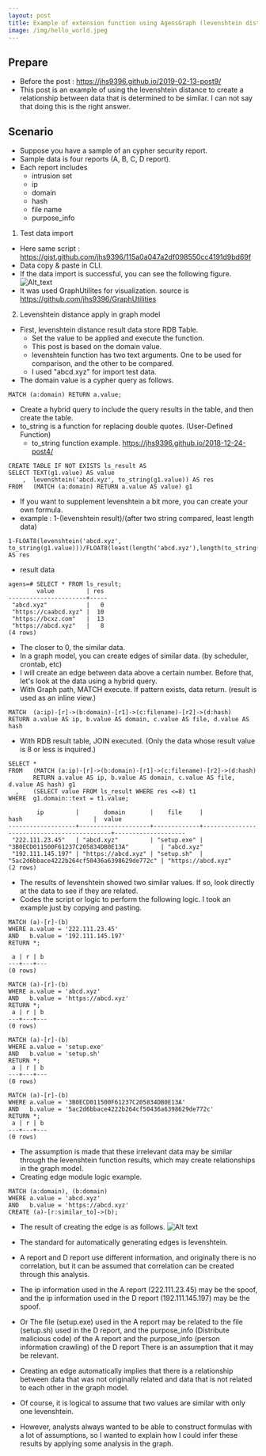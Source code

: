 ```yaml
---
layout: post
title: Example of extension function using AgensGraph (levenshtein distance) 2 to 2
image: /img/hello_world.jpeg
---
```


## Prepare
- Before the post : <https://jhs9396.github.io/2019-02-13-post9/>
- This post is an example of using the levenshtein distance to create a relationship between data that is determined to be similar. I can not say that doing this is the right answer.

## Scenario
- Suppose you have a sample of an cypher security report.
- Sample data is four reports (A, B, C, D report). 
- Each report includes 
    - intrusion set
    - ip
    - domain
    - hash
    - file name
    - purpose_info

1) Test data import
- Here same script : <https://gist.github.com/jhs9396/115a0a047a2df098550cc4191d9bd69f>
- Data copy & paste in CLI.
- If the data import is successful, you can see the following figure.
![Alt_text](https://github.com/jhs9396/jhs9396.github.io/blob/master/img/graph_widget_1.png?raw=true)
- It was used GraphUtilites for visualization. source is <https://github.com/jhs9396/GraphUtilities>

2) Levenshtein distance apply in graph model
- First, levenshtein distance result data store RDB Table.
    - Set the value to be applied and execute the function.
    - This post is based on the domain value.
    - levenshtein function has two text arguments. One to be used for comparison, and the other to be compared.
    - I used "abcd.xyz" for import test data.
- The domain value is a cypher query as follows.
````
MATCH (a:domain) RETURN a.value;
````
- Create a hybrid query to include the query results in the table, and then create the table.
- to_string is a function for replacing double quotes. (User-Defined Function)
    - to_string function example. <https://jhs9396.github.io/2018-12-24-post4/>
````
CREATE TABLE IF NOT EXISTS ls_result AS
SELECT TEXT(g1.value) AS value
    ,  levenshtein('abcd.xyz', to_string(g1.value)) AS res
FROM   (MATCH (a:domain) RETURN a.value AS value) g1
````
- If you want to supplement levenshtein a bit more, you can create your own formula.
- example : 1-(levenshtein result)/(after two string compared, least length data)
````
1-FLOAT8(levenshtein('abcd.xyz', to_string(g1.value)))/FLOAT8(least(length('abcd.xyz'),length(to_string(g1.value)))) AS res
````

- result data 
````
agens=# SELECT * FROM ls_result;
        value         | res
----------------------+-----
 "abcd.xyz"           |   0
 "https://caabcd.xyz" |  10
 "https://bcxz.com"   |  13
 "https://abcd.xyz"   |   8
(4 rows)
````
- The closer to 0, the similar data.
- In a graph model, you can create edges of similar data. (by scheduler, crontab, etc)
- I will create an edge between data above a certain number. Before that, let's look at the data using a hybrid query.
- With Graph path, MATCH execute. If pattern exists, data return. (result is used as an inline view.)
````
MATCH  (a:ip)-[r]->(b:domain)-[r1]->(c:filename)-[r2]->(d:hash)
RETURN a.value AS ip, b.value AS domain, c.value AS file, d.value AS hash
````
- With RDB result table, JOIN executed. (Only the data whose result value is 8 or less is inquired.)
````
SELECT * 
FROM   (MATCH (a:ip)-[r]->(b:domain)-[r1]->(c:filename)-[r2]->(d:hash)
       RETURN a.value AS ip, b.value AS domain, c.value AS file, d.value AS hash) g1
  ,    (SELECT value FROM ls_result WHERE res <=8) t1 
WHERE  g1.domain::text = t1.value;

        ip         |       domain       |    file     |                    hash                    |  value
-------------------+--------------------+-------------+--------------------------------------------+--------------------
 "222.111.23.45"   | "abcd.xyz"         | "setup.exe" | "3B0ECD011500F61237C205834DB0E13A"         | "abcd.xyz"
 "192.111.145.197" | "https://abcd.xyz" | "setup.sh"  | "5ac2d6bbace4222b264cf50436a6398629de772c" | "https://abcd.xyz"
(2 rows)
````

- The results of levenshtein showed two similar values. If so, look directly at the data to see if they are related. 
- Codes the script or logic to perform the following logic. I took an example just by copying and pasting.
````
MATCH (a)-[r]-(b)
WHERE a.value = '222.111.23.45'
AND   b.value = '192.111.145.197'
RETURN *;

 a | r | b
---+---+---
(0 rows)

MATCH (a)-[r]-(b)
WHERE a.value = 'abcd.xyz'
AND   b.value = 'https://abcd.xyz'
RETURN *;
 a | r | b
---+---+---
(0 rows)

MATCH (a)-[r]-(b)
WHERE a.value = 'setup.exe'
AND   b.value = 'setup.sh'
RETURN *;
 a | r | b
---+---+---
(0 rows)

MATCH (a)-[r]-(b)
WHERE a.value = '3B0ECD011500F61237C205834DB0E13A'
AND   b.value = '5ac2d6bbace4222b264cf50436a6398629de772c'
RETURN *;
 a | r | b
---+---+---
(0 rows)
````
- The assumption is made that these irrelevant data may be similar through the levenshtein function results, which may create relationships in the graph model.
- Creating edge module logic example.
````
MATCH (a:domain), (b:domain)
WHERE a.value = 'abcd.xyz'
AND   b.value = 'https://abcd.xyz'
CREATE (a)-[r:similar_to]->(b);
````
- The result of creating the edge is as follows.
![Alt text](https://github.com/jhs9396/jhs9396.github.io/blob/master/img/graph_widget_2.png?raw=true)
- The standard for automatically generating edges is levenshtein.

- A report and D report use different information, and originally there is no correlation, but it can be assumed that correlation can be created through this analysis.

- The ip information used in the A report (222.111.23.45) may be the spoof, and the ip information used in the D report (192.111.145.197) may be the spoof.

- Or The file (setup.exe) used in the A report may be related to the file (setup.sh) used in the D report, and the purpose_info (Distribute malicious code) of the A report and the purpose_info (person information crawling) of the D report There is an assumption that it may be relevant.

- Creating an edge automatically implies that there is a relationship between data that was not originally related and data that is not related to each other in the graph model.

- Of course, it is logical to assume that two values are similar with only one levenshtein.

- However, analysts always wanted to be able to construct formulas with a lot of assumptions, so I wanted to explain how I could infer these results by applying some analysis in the graph.
